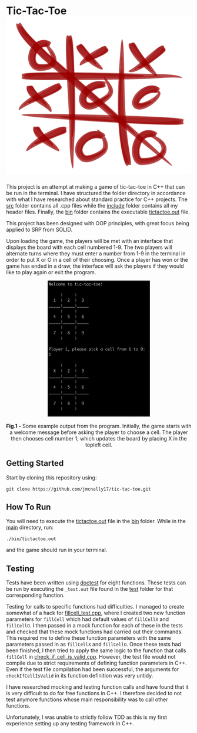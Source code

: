 # Tic-Tac-Toe <img src="./images/tictactoe.png">

This project is an attempt at making a game of tic-tac-toe in C++ that can be run in the terminal. I have structured the folder directory in accordance with what I have researched about standard practice for C++ projects. The [src](https://github.com/jmcnally17/tic-tac-toe/tree/main/src) folder contains all .cpp files while the [include](https://github.com/jmcnally17/tic-tac-toe/tree/main/include) folder contains all my header files. Finally, the [bin](https://github.com/jmcnally17/tic-tac-toe/tree/main/bin) folder contains the executable [tictactoe.out](https://github.com/jmcnally17/tic-tac-toe/blob/main/bin/tictactoe.out) file.

This project has been designed with OOP principles, with great focus being applied to SRP from SOLID.

Upon loading the game, the players will be met with an interface that displays the board with each cell numbered 1-9. The two players will alternate turns where they must enter a number from 1-9 in the terminal in order to put X or O in a cell of their choosing. Once a player has won or the game has ended in a draw, the interface will ask the players if they would like to play again or exit the program.

<p align="center">
  <img src="./images/tictactoe-output.png" width="55%">
</p>

<p align="center">
  <b>Fig.1 -</b> Some example output from the program. Initially, the game starts with a welcome message before asking the player to choose a cell. The player then chooses cell number 1, which updates the board by placing X in the topleft cell.
</p>

## Getting Started

Start by cloning this repository using:

```
git clone https://github.com/jmcnally17/tic-tac-toe.git
```

## How To Run

You will need to execute the [tictactoe.out](https://github.com/jmcnally17/tic-tac-toe/blob/main/bin/tictactoe.out) file in the [bin](https://github.com/jmcnally17/tic-tac-toe/tree/main/bin) folder. While in the [main](https://github.com/jmcnally17/tic-tac-toe) directory, run:

```
./bin/tictactoe.out
```

and the game should run in your terminal.

## Testing

Tests have been written using [doctest](https://github.com/doctest/doctest) for eight functions. These tests can be run by executing the `_test.out` file found in the [test](https://github.com/jmcnally17/tic-tac-toe/tree/main/test) folder for that corresponding function.

Testing for calls to specific functions had difficulties. I managed to create somewhat of a hack for [fillcell_test.cpp](https://github.com/jmcnally17/tic-tac-toe/blob/main/test/fillcell_test.cpp), where I created two new function parameters for `fillCell` which had default values of `fillCellX` and `fillCellO`. I then passed in a mock function for each of these in the tests and checked that these mock functions had carried out their commands. This required me to define these function parameters with the same parameters passed in as `fillCellX` and `fillCellO`. Once these tests had been finished, I then tried to apply the same logic to the function that calls `fillCell` in [check_if_cell_is_valid.cpp](https://github.com/jmcnally17/tic-tac-toe/blob/main/src/check_if_cell_is_valid.cpp). However, the test file would not compile due to strict requirements of defining function parameters in C++. Even if the test file compilation had been successful, the arguments for `checkIfCellIsValid` in its function definition was very untidy.

I have researched mocking and testing function calls and have found that it is very difficult to do for free functions in C++. I therefore decided to not test anymore functions whose main responsibility was to call other functions.

Unfortunately, I was unable to strictly follow TDD as this is my first experience setting up any testing framework in C++.
